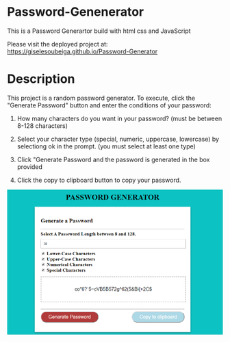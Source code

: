 # Password-Genenerator
This is a Password Generartor build with html css and JavaScript

Please visit the deployed project at: https://giselesoubeiga.github.io/Password-Generator 



<h1>Description</h1>
This project is a random password generator. To execute, click the "Generate Password" button and enter the conditions of your password:

1) How many characters do you want in your password? (must be between 8-128 characters)

2) Select your character type (special, numeric, uppercase, lowercase) by selectiong ok in the prompt. (you must select at least one type)

3) Click "Generate Password and the password is generated in the box provided

4) Click the copy to clipboard button to copy your password.

![alt text](Screeshoot-Password-Generator.PNG)




